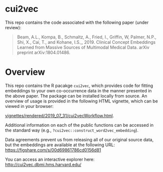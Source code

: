 # cui2vec

This repo contains the code associated with the following paper (under review):

> Beam, A.L., Kompa, B., Schmaltz, A., Fried, I., Griffin, W, Palmer, N.P., Shi, X., Cai, T., and Kohane, I.S.,, 2019. Clinical Concept Embeddings Learned from Massive Sources of Multimodal Medical Data. arXiv preprint arXiv:1804.01486.

# Overview

This repo contains the R pacakge `cui2vec`, which provides code for fitting embeddings to your own co-occurrence data in the manner presented in the above paper. The package can be installed locally from source. An overview of usage is provided in the following HTML vignette, which can be viewed in your browser:

[vignettes/rendered/2019_07_31/cui2vecWorkflow.html](vignettes/rendered/2019_07_31/cui2vecWorkflow.html).

Additional information on each of the public functions can be accessed in the standard way (e.g., ```?cui2vec::construct_word2vec_embedding```).

Data agreements prevent us from releasing all of our original source data, but the embeddings are available at the following URL: https://figshare.com/s/00d69861786cd0156d81

You can access an interactive explorer here: http://cui2vec.dbmi.hms.harvard.edu/
